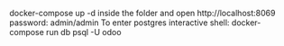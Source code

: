 docker-compose up -d inside the folder and open http://localhost:8069
password: admin/admin
To enter postgres interactive shell: docker-compose run db psql -U odoo
